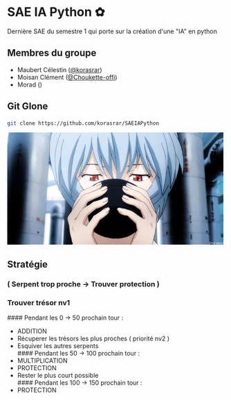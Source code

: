 # SAE IA Python 	✿

Dernière SAE du semestre 1 qui porte sur la création d'une "IA" en python


## Membres du groupe 

- Maubert Célestin ([@korasrar](https://github.com/korasrar))
- Moisan Clément ([@Choukette-offi](https://github.com/Choukette-offi))
- Morad ()

## Git Glone 

```bash
git clone https://github.com/korasrar/SAEIAPython
```


![ReiAyanami](https://github.com/korasrar/Work/blob/main/img/reigif2.gif)

## Stratégie
### ( Serpent trop proche -> Trouver protection )
### Trouver trésor nv1
#### Pendant les 0 -> 50 prochain tour :
- ADDITION
- Récuperer les trésors les plus proches ( priorité nv2 ) 
- Esquiver les autres serpents  
#### Pendant les 50 -> 100 prochain tour :
- MULTIPLICATION
- PROTECTION
- Rester le plus court possible  
#### Pendant les 100 -> 150 prochain tour :
- PROTECTION

